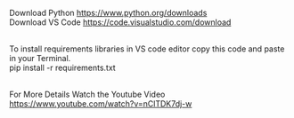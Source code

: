 Download Python https://www.python.org/downloads	<br>
Download VS Code https://code.visualstudio.com/download<br><br>

To install requirements libraries in VS code editor copy this code and paste in your Terminal.<br>
pip install -r requirements.txt <br><br>

For More Details Watch the Youtube Video https://www.youtube.com/watch?v=nClTDK7dj-w
